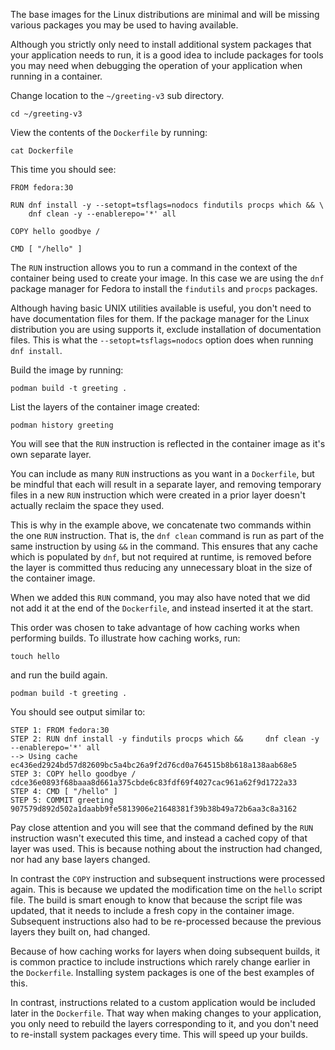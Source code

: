 The base images for the Linux distributions are minimal and will be missing various packages you may be used to having available.

Although you strictly only need to install additional system packages that your application needs to run, it is a good idea to include packages for tools you may need when debugging the operation of your application when running in a container.

Change location to the `~/greeting-v3` sub directory.

```execute
cd ~/greeting-v3
```

View the contents of the `Dockerfile` by running:

```execute
cat Dockerfile
```

This time you should see:

```
FROM fedora:30

RUN dnf install -y --setopt=tsflags=nodocs findutils procps which && \
    dnf clean -y --enablerepo='*' all

COPY hello goodbye /

CMD [ "/hello" ]
```

The `RUN` instruction allows you to run a command in the context of the container being used to create your image. In this case we are using the `dnf` package manager for Fedora to install the `findutils` and `procps` packages.

Although having basic UNIX utilities available is useful, you don't need to have documentation files for them. If the package manager for the Linux distribution you are using supports it, exclude installation of documentation files. This is what the `--setopt=tsflags=nodocs` option does when running `dnf install`.

Build the image by running:

```execute
podman build -t greeting .
```

List the layers of the container image created:

```execute
podman history greeting
```

You will see that the `RUN` instruction is reflected in the container image as it's own separate layer.

You can include as many `RUN` instructions as you want in a `Dockerfile`, but be mindful that each will result in a separate layer, and removing temporary files in a new `RUN` instruction which were created in a prior layer doesn't actually reclaim the space they used.

This is why in the example above, we concatenate two commands within the one `RUN` instruction. That is, the `dnf clean` command is run as part of the same instruction by using `&&` in the command. This ensures that any cache which is populated by `dnf`, but not required at runtime, is removed before the layer is committed thus reducing any unnecessary bloat in the size of the container image.

When we added this `RUN` command, you may also have noted that we did not add it at the end of the `Dockerfile`, and instead inserted it at the start.

This order was chosen to take advantage of how caching works when performing builds. To illustrate how caching works, run:

```execute
touch hello
```

and run the build again.

```execute
podman build -t greeting .
```

You should see output similar to:

```
STEP 1: FROM fedora:30
STEP 2: RUN dnf install -y findutils procps which &&     dnf clean -y --enablerepo='*' all
--> Using cache ec436ed2924bd57d82609bc5a4bc26a9f2d76cd0a764515b8b618a138aab68e5
STEP 3: COPY hello goodbye /
cdce36e0893f68baaa8d661a375cbde6c83fdf69f4027cac961a62f9d1722a33
STEP 4: CMD [ "/hello" ]
STEP 5: COMMIT greeting
907579d892d502a1daabb9fe5813906e21648381f39b38b49a72b6aa3c8a3162
```

Pay close attention and you will see that the command defined by the `RUN` instruction wasn't executed this time, and instead a cached copy of that layer was used. This is because nothing about the instruction had changed, nor had any base layers changed.

In contrast the `COPY` instruction and subsequent instructions were processed again. This is because we updated the modification time on the `hello` script file. The build is smart enough to know that because the script file was updated, that it needs to include a fresh copy in the container image. Subsequent instructions also had to be re-processed because the previous layers they built on, had changed.

Because of how caching works for layers when doing subsequent builds, it is common practice to include instructions which rarely change earlier in the `Dockerfile`. Installing system packages is one of the best examples of this.

In contrast, instructions related to a custom application would be included later in the `Dockerfile`. That way when making changes to your application, you only need to rebuild the layers corresponding to it, and you don't need to re-install system packages every time. This will speed up your builds.
